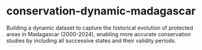 # conservation-dynamic-madagascar
Building a dynamic dataset to capture the historical evolution of protected areas in Madagascar (2000-2024), enabling more accurate conservation studies by including all successive states and their validity periods.

